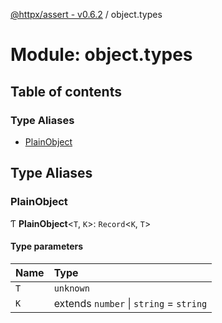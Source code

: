 [@httpx/assert - v0.6.2](../README.md) / object.types

# Module: object.types

## Table of contents

### Type Aliases

- [PlainObject](object_types.md#plainobject)

## Type Aliases

### PlainObject

Ƭ **PlainObject**\<`T`, `K`\>: `Record`\<`K`, `T`\>

#### Type parameters

| Name | Type |
| :------ | :------ |
| `T` | `unknown` |
| `K` | extends `number` \| `string` = `string` |
